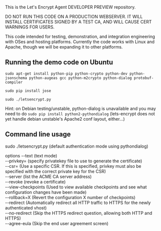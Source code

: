 This is the Let's Encrypt Agent DEVELOPER PREVIEW repository.

DO NOT RUN THIS CODE ON A PRODUCTION WEBSERVER.  IT WILL INSTALL CERTIFICATES SIGNED BY A TEST CA, AND WILL CAUSE CERT WARNINGS FOR USERS.

This code intended for testing, demonstration, and integration engineering
with OSes and hosting platforms.  Currently the code works with Linux and
Apache, though we will be expanding it to other platforms.

## Running the demo code on Ubuntu 

`sudo apt-get install python-pip python-crypto python-dev python-jsonschema python-augeas gcc python-m2crypto python-dialog protobuf-compiler`

`sudo pip install jose`

`sudo ./letsencrypt.py`

Hint: on Debian testing/unstable, python-dialog is unavailable and you may
need to do `sudo pip install python2-pythondialog` (lets-encrypt does not yet
handle debian unstable's Apache2 conf layout, either...)


## Command line usage


sudo ./letsencrypt.py  (default authentication mode using pythondialog)
                                                   
options --text (text mode)                              
--privkey= (specify privatekey file to use to generate the certificate)            
--csr= (Use a specific CSR. If this is specified, privkey must also be             
specified with the correct private key for the CSR)                                
--server (list the ACME CA server address)                       
--revoke (revoke a certificate)                                                    
--view-checkpoints (Used to view available checkpoints and see what                
configuration changes have been made)                                              
--rollback=X (Revert the configuration X number of checkpoints)                    
--redirect (Automatically redirect all HTTP traffic to HTTPS for the newly         
authenticated vhost)                                                               
--no-redirect (Skip the HTTPS redirect question, allowing both HTTP and            
HTTPS)                                                                             
--agree-eula (Skip the end user agreement screen)
